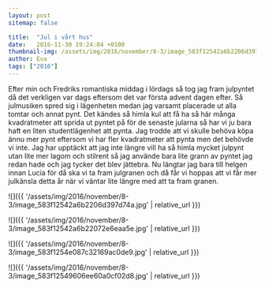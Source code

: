 ```yaml
---
layout: post
sitemap: false

title:  "Jul i vårt hus"
date:   2016-11-30 19:24:04 +0100
thumbnail-img: /assets/img/2016/november/8-3/image_583f12542a6b2206d397d74a.jpg
author: Eva
tags: ["2016"]
---
```


Efter min och Fredriks romantiska middag i lördags så tog jag fram  julpyntet då det verkligen var dags eftersom det var första advent dagen efter. Så julmusiken spred sig i lägenheten medan jag varsamt placerade ut alla tomtar och annat pynt. Det kändes så himla kul att få ha så här många kvadratmeter att sprida ut pyntet på för de senaste jularna så har vi ju bara haft en liten studentlägenhet att pynta. Jag trodde att vi skulle behöva köpa ännu mer pynt eftersom vi har fler kvadratmeter att pynta men det behövde vi inte. Jag har upptäckt att jag inte längre vill ha så himla mycket julpynt utan  lite mer lagom och stilrent så jag använde bara lite grann av pyntet jag redan hade och jag tycker det blev jättebra. Nu längtar jag bara till helgen innan Lucia för då ska vi ta fram julgranen och då får vi hoppas att vi får mer julkänsla detta år när vi väntar lite längre med att ta fram granen.

![]({{ '/assets/img/2016/november/8-3/image_583f12542a6b2206d397d74a.jpg'  | relative_url }})

![]({{ '/assets/img/2016/november/8-3/image_583f12542a6b22072e6eaa5e.jpg'  | relative_url }})

![]({{ '/assets/img/2016/november/8-3/image_583f1254e087c32169ac0de9.jpg'  | relative_url }})

![]({{ '/assets/img/2016/november/8-3/image_583f12549606ee60a0cf02d8.jpg'  | relative_url }})

